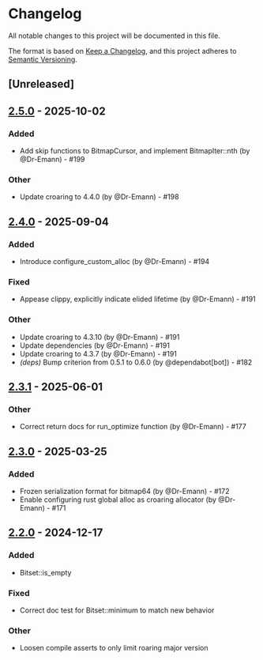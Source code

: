 # Changelog

All notable changes to this project will be documented in this file.

The format is based on [Keep a Changelog](https://keepachangelog.com/en/1.0.0/),
and this project adheres to [Semantic Versioning](https://semver.org/spec/v2.0.0.html).

## [Unreleased]

## [2.5.0](https://github.com/RoaringBitmap/croaring-rs/compare/croaring-v2.4.0...croaring-v2.5.0) - 2025-10-02

### Added

- Add skip functions to BitmapCursor, and implement BitmapIter::nth (by @Dr-Emann) - #199

### Other

- Update croaring to 4.4.0 (by @Dr-Emann) - #198

## [2.4.0](https://github.com/RoaringBitmap/croaring-rs/compare/croaring-v2.3.1...croaring-v2.4.0) - 2025-09-04

### Added

- Introduce configure_custom_alloc (by @Dr-Emann) - #194

### Fixed

- Appease clippy, explicitly indicate elided lifetime (by @Dr-Emann) - #191

### Other

- Update croaring to 4.3.10 (by @Dr-Emann) - #191
- Update dependencies (by @Dr-Emann) - #191
- Update croaring to 4.3.7 (by @Dr-Emann) - #191
- *(deps)* Bump criterion from 0.5.1 to 0.6.0 (by @dependabot[bot]) - #182

## [2.3.1](https://github.com/RoaringBitmap/croaring-rs/compare/v2.3.0...v2.3.1) - 2025-06-01

### Other

- Correct return docs for run_optimize function (by @Dr-Emann) - #177

## [2.3.0](https://github.com/RoaringBitmap/croaring-rs/compare/croaring-v2.2.0...croaring-v2.3.0) - 2025-03-25

### Added

- Frozen serialization format for bitmap64 (by @Dr-Emann) - #172
- Enable configuring rust global alloc as croaring allocator (by @Dr-Emann) - #171

## [2.2.0](https://github.com/RoaringBitmap/croaring-rs/compare/croaring-v2.1.1...croaring-v2.2.0) - 2024-12-17

### Added

- Bitset::is_empty

### Fixed

- Correct doc test for Bitset::minimum to match new behavior

### Other

- Loosen compile asserts to only limit roaring major version

